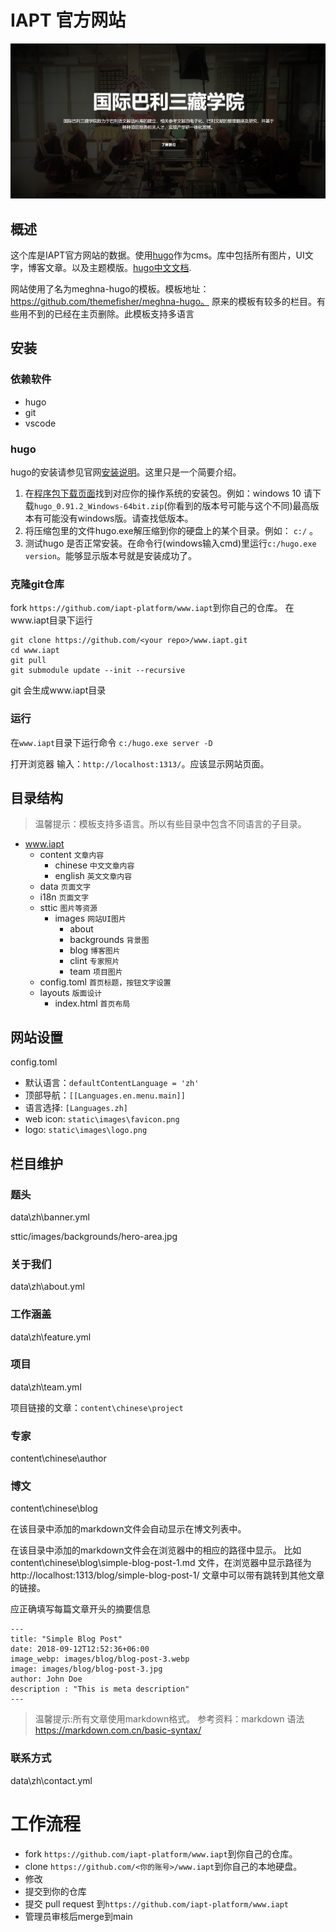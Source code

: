 # IAPT 官方网站

![homepage](static/images/readme/example.jpg)

## 概述

这个库是IAPT官方网站的数据。使用[hugo](https://gohugo.io/)作为cms。库中包括所有图片，UI文字，博客文章。以及主题模版。[hugo中文文档](https://www.gohugo.org/doc/).

网站使用了名为meghna-hugo的模板。模板地址：https://github.com/themefisher/meghna-hugo。
原来的模板有较多的栏目。有些用不到的已经在主页删除。此模板支持多语言

## 安装

### 依赖软件

- hugo
- git
- vscode

### hugo
hugo的安装请参见官网[安装说明](https://gohugo.io/getting-started/installing/)。这里只是一个简要介绍。

1. 在[程序包下载页面](https://github.com/gohugoio/hugo/releases)找到对应你的操作系统的安装包。例如：windows 10 请下载`hugo_0.91.2_Windows-64bit.zip`(你看到的版本号可能与这个不同)最高版本有可能没有windows版。请查找低版本。
2. 将压缩包里的文件hugo.exe解压缩到你的硬盘上的某个目录。例如： `c:/` 。
3. 测试hugo 是否正常安装。在命令行(windows输入cmd)里运行`c:/hugo.exe version`。能够显示版本号就是安装成功了。

### 克隆git仓库

fork `https://github.com/iapt-platform/www.iapt`到你自己的仓库。
在www.iapt目录下运行
```
git clone https://github.com/<your repo>/www.iapt.git
cd www.iapt
git pull
git submodule update --init --recursive
```
git 会生成www.iapt目录



### 运行

在`www.iapt`目录下运行命令 `c:/hugo.exe server -D`

打开浏览器 输入：`http://localhost:1313/`。应该显示网站页面。

## 目录结构

> 温馨提示：模板支持多语言。所以有些目录中包含不同语言的子目录。

- www.iapt
	- content `文章内容`
		- chinese `中文文章内容`
		- english `英文文章内容`
	- data `页面文字`
	- i18n `页面文字`
	- sttic `图片等资源`
		- images `网站UI图片`
			- about 
			- backgrounds `背景图`
			- blog `博客图片`
			- clint `专家照片`
			- team `项目图片`
	- config.toml `首页标题，按钮文字设置`
	- layouts `版面设计`
  	  - index.html `首页布局`

## 网站设置

config.toml

- 默认语言：`defaultContentLanguage = 'zh'`
- 顶部导航：`[[Languages.en.menu.main]]`
- 语言选择: `[Languages.zh]`
- web icon: `static\images\favicon.png`
- logo: `static\images\logo.png`

## 栏目维护

### 题头

data\zh\banner.yml

sttic/images/backgrounds/hero-area.jpg

### 关于我们

data\zh\about.yml

### 工作涵盖

data\zh\feature.yml

### 项目

data\zh\team.yml

项目链接的文章：`content\chinese\project`

### 专家

content\chinese\author

### 博文

content\chinese\blog

在该目录中添加的markdown文件会自动显示在博文列表中。

在该目录中添加的markdown文件会在浏览器中的相应的路径中显示。
比如 content\chinese\blog\simple-blog-post-1.md 文件，在浏览器中显示路径为 http://localhost:1313/blog/simple-blog-post-1/
文章中可以带有跳转到其他文章的链接。

应正确填写每篇文章开头的摘要信息 

```
---
title: "Simple Blog Post"
date: 2018-09-12T12:52:36+06:00
image_webp: images/blog/blog-post-3.webp
image: images/blog/blog-post-3.jpg
author: John Doe
description : "This is meta description"
---
```

>温馨提示:所有文章使用markdown格式。
>参考资料：markdown 语法 https://markdown.com.cn/basic-syntax/

### 联系方式

data\zh\contact.yml

# 工作流程

- fork `https://github.com/iapt-platform/www.iapt`到你自己的仓库。
- clone `https://github.com/<你的账号>/www.iapt`到你自己的本地硬盘。
- 修改
- 提交到你的仓库
- 提交 pull request 到`https://github.com/iapt-platform/www.iapt`
- 管理员审核后merge到main